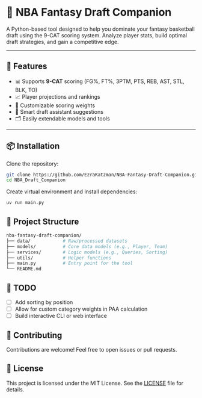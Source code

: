 # 🏀 NBA Fantasy Draft Companion

A Python-based tool designed to help you dominate your fantasy basketball draft using the 9-CAT scoring system. Analyze player stats, build optimal draft strategies, and gain a competitive edge.

---

## 🚀 Features

- 📊 Supports **9-CAT** scoring (FG%, FT%, 3PTM, PTS, REB, AST, STL, BLK, TO)
- 📈 Player projections and rankings
- 🧮 Customizable scoring weights
- 🧠 Smart draft assistant suggestions
- 🗂️ Easily extendable models and tools

---

## 📦 Installation

Clone the repository:

```bash
git clone https://github.com/EzraKatzman/NBA-Fantasy-Draft-Companion.git
cd NBA_Draft_Companion
```
Create virtual environment and Install dependencies:
```bash
uv run main.py
```

## 📁 Project Structure
```bash
nba-fantasy-draft-companion/
├── data/            # Raw/processed datasets
├── models/          # Core data models (e.g., Player, Team)
├── services/        # Logic models (e.g., Queries, Sorting)
├── utils/           # Helper functions
├── main.py          # Entry point for the tool
└── README.md
```

## 📌 TODO
- [ ] Add sorting by position
- [ ] Allow for custom category weights in PAA calculation
- [ ] Build interactive CLI or web interface

## 🤝 Contributing
Contributions are welcome! Feel free to open issues or pull requests.

## 📜 License

This project is licensed under the MIT License. See the [LICENSE](LICENSE) file for details.

